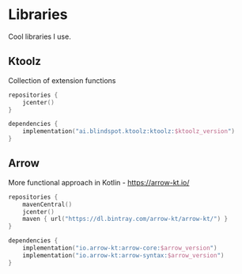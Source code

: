 # Libraries
Cool libraries I use.

## Ktoolz
Collection of extension functions 
```kotlin
repositories {
    jcenter()
}

dependencies {
    implementation("ai.blindspot.ktoolz:ktoolz:$ktoolz_version")
}
```
## Arrow
More functional approach in Kotlin - https://arrow-kt.io/
```kotlin
repositories {
    mavenCentral()
    jcenter()
    maven { url("https://dl.bintray.com/arrow-kt/arrow-kt/") } 
}

dependencies {
    implementation("io.arrow-kt:arrow-core:$arrow_version")
    implementation("io.arrow-kt:arrow-syntax:$arrow_version")
}
```
